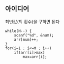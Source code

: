 ## 아이디어
최빈값(의 횟수)을 구하면 된다
```
while(N--) {
	scanf("%d", &num);
	arr[num]++;
}
for(i=1 ; i<=M ; i++)
	if(arr[i]>max)
		max=arr[i];
```
